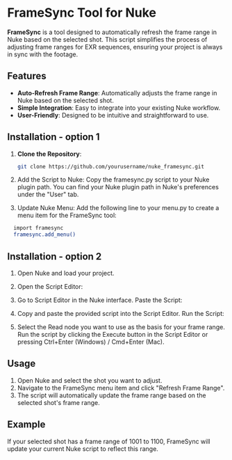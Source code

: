 # FrameSync Tool for Nuke

**FrameSync** is a tool designed to automatically refresh the frame range in Nuke based on the selected shot. This script simplifies the process of adjusting frame ranges for EXR sequences, ensuring your project is always in sync with the footage.

## Features

- **Auto-Refresh Frame Range**: Automatically adjusts the frame range in Nuke based on the selected shot.
- **Simple Integration**: Easy to integrate into your existing Nuke workflow.
- **User-Friendly**: Designed to be intuitive and straightforward to use.

## Installation - option 1

1. **Clone the Repository**:
   ```bash
   git clone https://github.com/yourusername/nuke_framesync.git
2. Add the Script to Nuke: Copy the framesync.py script to your Nuke plugin path. You can find your Nuke plugin path in Nuke's preferences under the "User" tab.

3. Update Nuke Menu: Add the following line to your menu.py to create a menu item for the FrameSync tool:

```bash
  import framesync
  framesync.add_menu()
```
## Installation - option 2

1. Open Nuke and load your project.

2. Open the Script Editor:

3. Go to Script Editor in the Nuke interface.
Paste the Script:

4. Copy and paste the provided script into the Script Editor.
Run the Script:

5. Select the Read node you want to use as the basis for your frame range.
Run the script by clicking the Execute button in the Script Editor or pressing Ctrl+Enter (Windows) / Cmd+Enter (Mac).

## Usage
1. Open Nuke and select the shot you want to adjust.
2. Navigate to the FrameSync menu item and click "Refresh Frame Range".
3. The script will automatically update the frame range based on the selected shot's frame range.

## Example
If your selected shot has a frame range of 1001 to 1100, FrameSync will update your current Nuke script to reflect this range.
